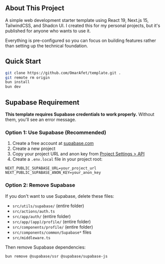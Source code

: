 ## About This Project
A simple web development starter template using React 19, Next.js 15, TailwindCSS, and Shadcn UI. I created this for my personal projects, but it's published for anyone who wants to use it.

Everything is pre-configured so you can focus on building features rather than setting up the technical foundation.

## Quick Start

```bash
git clone https://github.com/OmarAfet/template.git .
git remote rm origin
bun install
bun dev
```

## Supabase Requirement

**This template requires Supabase credentials to work properly.** Without them, you'll see an error message.

### Option 1: Use Supabase (Recommended)
1. Create a free account at [supabase.com](https://supabase.com)
2. Create a new project
3. Copy your project URL and anon key from [Project Settings > API](https://supabase.com/dashboard/project/_/settings/api)
4. Create a `.env.local` file in your project root:

```env
NEXT_PUBLIC_SUPABASE_URL=your_project_url
NEXT_PUBLIC_SUPABASE_ANON_KEY=your_anon_key
```

### Option 2: Remove Supabase
If you don't want to use Supabase, delete these files:
- `src/utils/supabase/` (entire folder)
- `src/actions/auth.ts`
- `src/app/auth/` (entire folder)
- `src/app/(app)/profile/` (entire folder)
- `src/components/profile/` (entire folder)
- `src/components/common/Supabase*` files
- `src/middleware.ts`

Then remove Supabase dependencies:
```bash
bun remove @supabase/ssr @supabase/supabase-js
```
